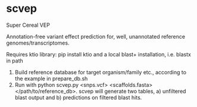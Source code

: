 # scvep
Super Cereal VEP

Annotation-free variant effect prediction for, well, unannotated reference genomes/transcriptomes. 

Requires ktio library: pip install ktio and a local blast+ installation, i.e. blastx in path

1. Build reference database for target organism/family etc., according to the example in prepare_db.sh
2. Run with python scvep.py <snps.vcf> <scaffolds.fasta> </path/to/reference_db>. scvep will generate two tables, a) unfiltered blast output and b) predictions on filtered blast hits.

